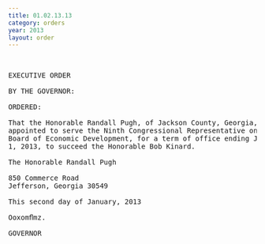 ```yaml
---
title: 01.02.13.13
category: orders
year: 2013
layout: order
---
```


<pre> 

EXECUTIVE ORDER

BY THE GOVERNOR:

ORDERED:

That the Honorable Randall Pugh, of Jackson County, Georgia, is
appointed to serve the Ninth Congressional Representative on the
Board of Economic Development, for a term of office ending July
1, 2013, to succeed the Honorable Bob Kinard.

The Honorable Randall Pugh

850 Commerce Road
Jefferson, Georgia 30549

This second day of January, 2013

Ooxomﬂmz.

GOVERNOR

</pre>
